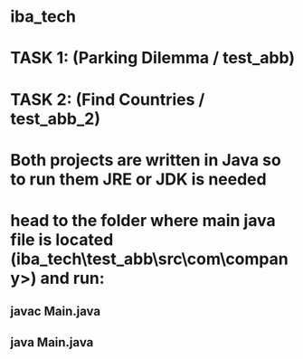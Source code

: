 ﻿# iba_tech

# TASK 1: (Parking Dilemma / test_abb) 
# TASK 2: (Find Countries / test_abb_2)

# Both projects are written in Java so to run them JRE or JDK is needed

# head to the folder where main java file is located (iba_tech\test_abb\src\com\company>) and run:
 ## javac Main.java
 ## java Main.java 

